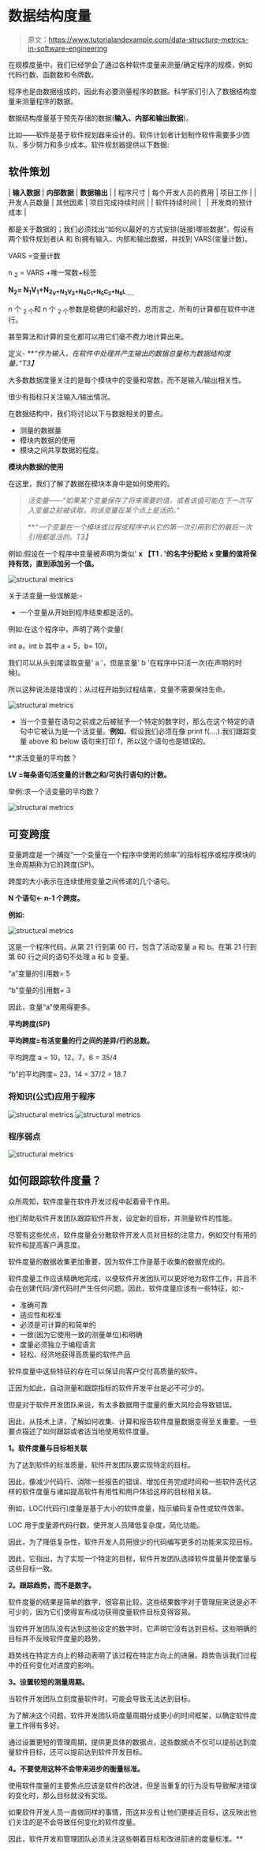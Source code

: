 # 数据结构度量

> 原文：<https://www.tutorialandexample.com/data-structure-metrics-in-software-engineering>

在规模度量中，我们已经学会了通过各种软件度量来测量/确定程序的规模，例如代码行数、函数数和令牌数。

程序也是由数据组成的，因此有必要测量程序的数据。科学家们引入了数据结构度量来测量程序的数据。

数据结构度量基于预先存储的数据(**输入、内部和输出数据**)。

比如——软件是基于软件规划器来设计的。软件计划者计划制作软件需要多少团队、多少努力和多少成本。软件规划器提供以下数据:

## **软件策划**



| **输入数据** | **内部数据** | **数据输出** |
| 程序尺寸 | 每个开发人员的费用 | 项目工作 |
| 开发人员数量 | 其他因素 | 项目完成持续时间 |
| 软件持续时间 |   | 开发商的预计成本 |



都是关于数据的；我们必须找出“如何以最好的方式安排(链接)哪些数据”，假设有两个软件规划者(A 和 B)拥有输入、内部和输出数据，并找到 VARS(变量计数)。

VARS =变量计数

n <sub>2</sub> = VARS +唯一常数+标签

**N<sub>2</sub>= N<sub>1</sub>V<sub>1</sub>+N<sub>2<sub>V</sub>+N<sub>3</sub>V<sub>3</sub>+N<sub>4</sub>C<sub>1</sub>+N<sub>5</sub>C<sub>2</sub>+N<sub>6</sub>L<sub>.....</sub></sub>**

n 个 <sub>2 个</sub>和 n 个 <sub>2 个</sub>参数是稳健的和最好的，总而言之，所有的计算都在软件中进行。

甚至算法和计算的变化都可以用它们毫不费力地计算出来。

定义- ***“作为输入，在软件中处理并产生输出的数据总量称为数据结构度量。”*T3】**

大多数数据度量关注的是每个模块中的变量和常数，而不是输入/输出相关性。

很少有指标只关注输入/输出情况。

在数据结构中，我们将讨论以下与数据相关的要点。

*   测量的数据量
*   模块内数据的使用
*   模块之间共享数据的程度。

**模块内数据的使用**

在这里，我们了解了数据在模块本身中是如何使用的。

> *活变量——“如果某个变量保存了将来需要的值，或者该值可能在下一次写入变量之前被读取，则该变量在某个点上是活的。”*

> ***“一个变量在一个模块或过程或程序中从它的第一次引用到它的最后一次引用都是活的。*T3】**

例如:假设在一个程序中变量被声明为类似' **x 【T1 . '的名字分配给 **x** 变量的值将保持有效，直到添加另一个值。**

![structural metrics](img/358286345283396700a468eeb86ef869.png)

关于活变量一些误解是:-

*   一个变量从开始到程序结束都是活的。

例如:在这个程序中，声明了两个变量(

int a，int b 其中 a = 5，b= 10)。

我们可以从头到尾读取变量' a '，但是变量' b '在程序中只活一次(在声明的时候)。

所以这种说法是错误的；从过程开始到过程结束，变量不需要保持生命。

![structural metrics](img/937854df930f2d57d1f125e0730336c0.png)

*   当一个变量在语句之前或之后被赋予一个特定的数字时，那么在这个特定的语句中它被认为是一个活变量。**例如**，假设我们必须在像 print f(....).我们跟踪变量 above 和 below 语句来打印 f，所以这个语句也是错误的。

 **求活变量的平均数？

**LV =每条语句活变量的计数之和/可执行语句的计数。**

举例:求一个活变量的平均数？

![structural metrics](img/0c1f57efe065141248dd00f4bb289722.png)

## **可变跨度**

变量跨度是一个捕捉“一个变量在一个程序中使用的频率”的指标程序或程序模块的生命周期称为它的跨度(SP)。

跨度的大小表示在连续使用变量之间传递的几个语句。

**N 个语句← n-1 个跨度。**

**例如:**

![structural metrics](img/0de8b503a65f851cefaa3d38e58ca4bf.png)

这是一个程序代码，从第 21 行到第 60 行，包含了活动变量 a 和 b。在第 21 行到第 60 行之间的语句不处理 a 和 b 变量。

“a”变量的引用数= 5

“b”变量的引用数= 3

因此，变量“a”使用得更多。

**平均跨度(SP)**

**平均跨度=有活变量的行之间的差异/行的总数。**

平均跨度 a = 10，12，7，6 = 35/4

“b”的平均跨度= 23，14 = 37/2 = 18.7

### **将知识(公式)应用于程序**

![structural metrics](img/4baba08c5b7bac40fb16a5fdd061f6e9.png) ![structural metrics](img/e8a3c1e6e7a5c1a4f9014bc58bf7d0cd.png)

### **程序弱点**

![structural metrics](img/cf85ea4e80a05cb6ccf2ecac557e4cff.png)

## 如何跟踪软件度量？

众所周知，软件度量在软件开发过程中起着骨干作用。

他们帮助软件开发团队跟踪软件开发，设定新的目标，并测量软件的性能。

尽管有这些优点，软件度量会分散软件开发人员对目标的注意力，例如交付有用的软件和提高客户满意度。

软件度量的数据收集更加重要，因为软件工作是基于收集的数据完成的。

软件度量工作应该精确地完成，以便软件开发团队可以更好地为软件工作，并且不会在创建代码/源代码时产生任何问题。因此，软件度量应该有一些特征，如:-

*   准确可靠
*   适应性和校准
*   必须是可计算的和简单的
*   一致(因为它使用一致的测量单位)和明确
*   度量必须独立于编程语言
*   轻松、经济地获得高质量的软件产品

软件度量中这些特征的存在可以保证向客户交付高质量的软件。

正因为如此，自动测量和跟踪指标的软件开发平台是必不可少的。

但是对于软件开发团队来说，有太多数据用于度量的重大风险会导致错误。

因此，从技术上讲，了解如何收集、计算和报告软件度量数据变得至关重要。一些要点描述了如何跟踪或者适当地使用软件度量。

**1。软件度量与目标相关联**

为了达到软件的标准质量，软件开发团队要实现特定的目标。

因此，像减少代码行、消除一些报告的错误、增加任务完成时间和一些软件迭代这样的软件度量与诸如提高软件有用性和用户体验这样的目标相关联。

例如，LOC(代码行)度量是基于大小的软件度量，指示编码复杂性或软件效率。

LOC 用于度量源代码行数，使开发人员降低复杂度，简化功能。

因此，为了降低复杂性，软件开发人员用很少的代码编写更多的功能来实现目标。

因此，它指出，为了实现一个特定的目标，软件开发团队选择软件度量并使度量与这些目标一致。

**2。跟踪趋势，而不是数字。**

软件度量的结果是简单的数字，很容易比较。这些结果数字对于管理层来说是必不可少的，因为它们使得宣布成功获得度量软件目标变得容易。

当软件开发团队没有达到这些设定的数字时，它声明它没有达到目标。这些明确的目标并不反映软件度量的趋势。

趋势线在特定方向上的移动表明了该过程在特定方向上的进展。趋势告诉我们过程中的任何变化对进度的影响。

**3。设置较短的测量周期。**

当软件开发团队立刻度量软件时，可能会导致无法达到目标。

为了解决这个问题，软件开发团队将度量周期分成更小的时间框架，以确定软件度量工作得有多好。

通过设置更短的管理周期，提供更具体的数据点，这些数据点不仅可以提前达到度量软件目标，还可以提前达到软件开发目标。

**4。不要使用这种不会带来进步的衡量标准。**

使用软件度量的主要焦点应该是软件的改进，但是当重复的行为没有导致解决错误的变化时，那么目标就没有实现。

如果软件开发人员一直做同样的事情，而这并没有让他们更接近目标，这反映出他们关注的是不会导致任何变化的软件度量。

因此，软件开发和管理团队必须关注这些朝着目标和改进前进的度量标准。**